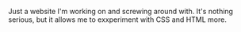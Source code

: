 Just a website I'm working on and screwing around with. It's nothing serious, but it allows me to exxperiment with CSS and HTML more.
